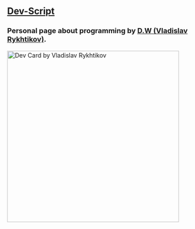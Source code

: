 ## [Dev-Script](https://www.dev-script.ru/)
### Personal page about programming by [D.W (Vladislav Rykhtikov)](https://www.github.com/DigitalWolf98).
<a href="https://app.daily.dev/digitalwolf"><img src="https://api.daily.dev/devcards/2d19c8518fff4d96b078b1ccca87078c.png?r=u8w" width="400" alt="Dev Card by Vladislav Rykhtikov"/></a>
